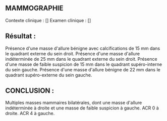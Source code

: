 ## MAMMOGRAPHIE
Contexte clinique : []
Examen clinique : []

## Résultat :
Présence d'une masse d'allure bénigne avec calcifications de 15 mm dans le quadrant externe du sein droit.
Présence d'une masse d'allure indéterminée de 25 mm dans le quadrant externe du sein droit.
Présence d'une masse de faible suspicion de 15 mm dans le quadrant supéro-interne du sein gauche.
Présence d'une masse d'allure bénigne de 22 mm dans le quadrant supéro-externe du sein gauche.

## CONCLUSION :
Multiples masses mammaires bilatérales, dont une masse d'allure indéterminée à droite et une masse de faible suspicion à gauche.
ACR 0 à droite.
ACR 4 à gauche.
